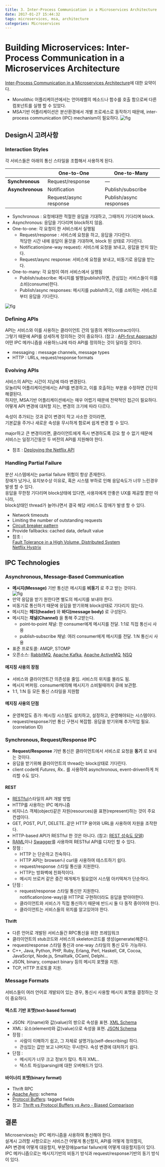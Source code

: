 ```yaml
---
title: 3. Inter-Process Communication in a Microservices Architecture
date: 2017-01-27 15:44:32
tags: microservices, msa, architecture
categories: Microservices
---
```

# Building Microservices: Inter-Process Communication in a Microservices Architecture
[Inter-Process Communication in a Microservices Architecture](https://www.nginx.com/blog/building-microservices-inter-process-communication/)에 대한 요약이다.

- Monolithic 어플리케이션에서는 언어레벨의 메소드나 함수를 호출 함으로써 다른 컴포넌트를 실행 할 수 있었다.
- MSA기반 어플리케이션은 분산환경에서 개별 프로세스로 동작하기 때문에, inter-process communication (IPC) mechanism이 필요하다.
![fig](https://www.nginx.com/wp-content/uploads/2015/07/Richardson-microservices-part3-monolith-vs-microservices-1024x518.png "")  

## Design시 고려사항
### Interaction Styles
각 서비스들은 아래의 통신 스타일을 조합해서 사용하게 된다.  

|                 |One-to-One             |One-to-Many            |
|-----------------|-----------------------|-----------------------|
|**Synchronous**	|Request/response	      |—                      |
|**Asynchronous**	|Notification	          |Publish/subscribe      |
|                 |Request/async response	|Publish/async responses|
- Synchronous : 요청에대한 적절한 응답을 기대하고, 그때까지 기다리며 block.
- Asynchronous: 응답을 기다리며 block하지 않음.
- One-to-one: 각 요청이 한 서비스에서 실행됨
  * Request/response : 서비스에 요청을 하고, 응답을 기다린다.  
    적당한 시간 내에 응답이 올것을 기대하며, block 된 상태로 기다린다.
  * Notification(one-way request): 서비스에 요청을 보내고, 응답을 받지 않는다.
  * Request/async response: 서비스에 요청을 보내고, 비동기로 응답을 받는다.  
- One-to-many: 각 요청이 여러 서비스에서 실행됨
  * Publish/subscribe: 메시지를 발행(publish)하면, 관심있는 서비스들이 이를 소비(consume)한다.
  * Publish/async responses: 메시지를 publish하고, 이를 소비하는 서비스로 부터 응답을 기다린다.

![fig](https://www.nginx.com/wp-content/uploads/2015/07/Richardson-microservices-part3-taxi-service-1024x609.png "")

### Defining APIs
API는 서비스와 이를 사용하는 클라이언트 간의 일종의 계약(contract)이다.  
그렇기 때문에 API를 상세하게 정의하는 것이 중요하다. (참고 : [API-first Approach](http://www.programmableweb.com/news/how-to-design-great-apis-api-first-design-and-raml/how-to/2015/07/10))  
어떤 IPC 메카니즘을 사용하느냐에 따라 API를 정의하는 것이 달라질 것이다.  
- messaging : message channels, message types
- HTTP : URLs, request/response formats

### Evolving APIs
서비스의 API는 시간이 지남에 따라 변경된다.  
모놀리틱 어플리케이션에서는 API를 변경하고, 이를 호출하는 부분을 수정하면  간단히 해결된다.  
하지만, MSA기반 어플리케이션에서는 매우 어렵기 때문에 전략적인 접근이 필요하다.  
어떻게 API 변경에 대처할 지는, 변경의 크기에 따라 다르다.  

속성이 추가되는 것과 같이 변경이 작고 사소한 것이라면,  
기본값을 주거나 새로운 속성을 무시하게 함로써 쉽게 변경 할 수 있다.  

major하고 큰 변경이라면, 클라이언트에게 즉시 변경하도록 강요 할 수 없기 때문에  
서비스는 일정기간동안 두 버전의 API를 지원해야 한다.  
- 참조 : [Deploying the Netflix API](http://techblog.netflix.com/2013/08/deploying-netflix-api.html)  

### Handling Partial Failure
분산 시스템에서는 partial failure 위험이 항상 존재한다.  
장애가 났거나, 유지보수상 이유로, 혹은 시스템 부하로 인해 응답속도가 너무 느린경우 발생 할 수 있다.  
응답을 무한정 기다리며 block상태에 있다면, 사용자에게 안좋은 UX를 제공할 뿐만 아니라,  
block상태인 thread가 늘어나면서 결국 해당 서비스도 장애가 발생 할 수 있다.  
- Network timeouts
- Limiting the number of outstanding requests
- [Circuit breaker pattern](http://martinfowler.com/bliki/CircuitBreaker.html)
- Provide fallbacks: cached data, default value
- 참조 :  
[Fault Tolerance in a High Volume, Distributed System](http://techblog.netflix.com/2012/02/fault-tolerance-in-high-volume.html)  
[Netflix Hystrix](https://github.com/Netflix/Hystrix)

## IPC Technologies
### Asynchronous, Message-Based Communication
- **메시지(Message)** 기반 통신은 메시지를 **비동기** 로 주고 받는 것이다.  
![fig](http://www.enterpriseintegrationpatterns.com/img/MessageChannelSolution.gif "Message Channel")
- 만약 응답을 받기 원한다면 별도의 메시지를 보내야 한다.  
- 비동기로 통신하기 때문에 응답을 받기위해 block상태로 기다리지 않는다.
- 메시지는 **헤더(header)** 와 **바디(message body)** 로 구성된다.
- 메시지는 **채널(Channel)** 을 통해 주고받는다.  
  * point‑to‑point 채널: 한 consumer에게 메시지를 전달. 1:1로 직접 통신시 사용
  * publish‑subscribe 채널: 여러 consumer에게 메시지를 전달. 1:N 통신시 사용
- 표준 프로토콜: AMQP, STOMP
- 오픈소스: [RabbitMQ](https://www.rabbitmq.com/), [Apache Kafka](http://kafka.apache.org/), [Apache ActiveMQ](http://activemq.apache.org/), [NSQ](https://github.com/bitly/nsq)

#### 메지징 사용의 장점
- 서비스와 클라이언트간 의존성을 줄임. 서비스의 위치를 몰라도 됨.
- 메시지 버퍼링. consumer에의해 메시지가 소비될때까지 큐에 보관함.
- 1:1, 1:N 등 모든 통신 스타일을 지원함

#### 메지징 사용의 단점
- 운영복잡도 증가: 메시징 시스템도 설치하고, 설정하고, 운영해야되는 시스템이다.
-  request/response기반 통신 구현시 복잡함. 응답을 받기위해 추가작업 필요.(correlation ID)

### Synchronous, Request/Response IPC
- **Request/Response** 기반 통신은 클라이언트에서 서비스로 요청을 **동기** 로 보내는 것이다.
- 응답을 받기위해 클라이언트의 thread는 block상태로 기다린다.
- client code에 *Futures, Rx..* 를 사용하여 asynchronous, event-driven하게 처리할 수도 있다.

#### REST
- [RESTful](https://en.wikipedia.org/wiki/Representational_state_transfer)스타일의 API 개발 방법
- HTTP를 사용하는 IPC 메카니즘
- 비지니스 객체(object)같은 자원(resources)을 표현(represent)하는 것이 주요 컨셉이다.
- GET, POST, PUT, DELETE..같은 HTTP 용어와 URL을 사용하여 자원을 조작한다.
- HTTP-based API가 RESTful 한 것은 아니다. (참고: [REST 성숙도 모델](http://jinson.tistory.com/190))
- [RAML](http://raml.org/)이나 [Swagger](http://swagger.io/)를 사용하여 RESTful API를 디자인 할 수 있다.
- 장점 :
  * HTTP 는 단순하고 친숙하다.
  * HTTP API는 browser나 curl을 사용하여 테스트하기 쉽다.
  * request/response 스타일 통신을 지원한다.
  * HTTP는 방화벽에 친화적이다.
  * 메시지 브로커 같은 중간 매개체가 필요없어 시스템 아키텍쳐가 단순하다.
- 단점 :
  * request/response 스타일 통신만 지원한다.  
    notification(one-way)을 HTTP로 구현하더라도 응답을 받아야한다.
  * 클라이언트와 서비스가 직접 통신하기 때문에 반드시 둘 다 동작 중이어야 한다.
  * 클라이언트는 서비스들의 위치를 알고있어야 한다.

#### Thrift
- 다른 언어로 개발된 서비스들간 RPC통신을 위한 프레임워크
- 클라이언트의 stub코드와 서비스의 skeleton코드를 생성(generate)해준다.
- request/response 스타일 통신과 one-way 스타일의 통신 모두 가능하다.
- C++, Java, Python, PHP, Ruby, Erlang, Perl, Haskell, C#, Cocoa, JavaScript, Node.js, Smalltalk, OCaml, Delphi...
- JSON, binary, compact binary 등의 메시지 포멧을 지원.
- TCP, HTTP 프로토콜 지원.

### Message Formats
서비스들이 여러 언어로 개발되어 있는 경우, 통신시 사용할 메시지 포멧을 결정하는 것이 중요하다.  

#### 텍스트 기반 포멧(text-based format)
- JSON: 키(name)와 값(value)의 쌍으로 속성을 표현. [XML Schema](http://www.w3.org/XML/Schema)
- XML: 요소(element)와 값(value)으로 속성을 표현. [JSON Schema](http://json-schema.org/)
- 장점 :
  * 사람이 이해하기 쉽고, 그 자체로 설명가능(self-describing) 하다.
  * 관심있는 값만 보고 나머지는 무시한다. 속성 변경에 대처하기 쉽다.
- 단점 :
  * 메시지가 너무 크고 정보가 많다. 특히 XML..
  * 텍스트 파싱(parsing)에 대한 오버해드가 있다.

#### 바이너리 포멧(binary format)
- Thrift RPC
- [Apache Avro](https://avro.apache.org/): schema
- [Protocol Buffers](https://developers.google.com/protocol-buffers/docs/overview): tagged fields
- 참고: [Thrift vs Protocol Buffers vs Avro - Biased Comparison](http://www.slideshare.net/IgorAnishchenko/pb-vs-thrift-vs-avro)

## 결론
Microservices는 IPC 메카니즘을 사용하여 통신해야 한다.  
설계시 고려할 사항으로는 서비스간 어떻게 통신할지, API를 어떻게 정의할지,  
API 변경에 어떻게 대응할지, 부분장애(partial failure)에 어떻게 대응할지등이 있다.  
IPC 메카니즘으로는 메시지기반의 비동기 방식과 request/response기반의 동기 방식이 있다.  
